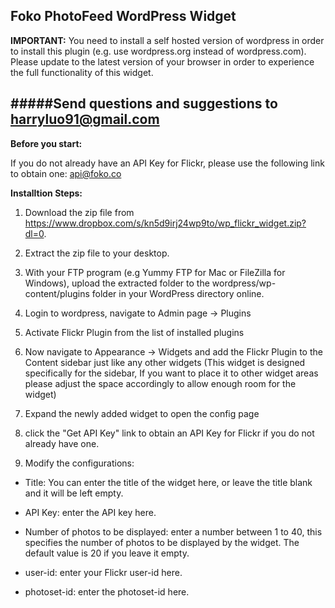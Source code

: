 Foko PhotoFeed WordPress Widget
-------------------------------

**IMPORTANT:** You need to install a self hosted version of wordpress in order to install this plugin (e.g. use wordpress.org instead of wordpress.com). Please update to the latest version of your browser in order to experience the full functionality of this widget.

#####Send questions and suggestions to <a href="mailto:support@foko.co" target="_top">harryluo91@gmail.com</a>
-------------------------------

**Before you start:** 
<p>
If you do not already have an API Key for Flickr, please use the following link to obtain one:
<a href="https://www.flickr.com/services/api/misc.api_keys.html" target="_top">api@foko.co</a></p>

**Installtion Steps:**

1. Download the zip file from https://www.dropbox.com/s/kn5d9irj24wp9to/wp_flickr_widget.zip?dl=0.

2. Extract the zip file to your desktop.

3. With your FTP program (e.g Yummy FTP for Mac or FileZilla for Windows), upload the extracted folder to the wordpress/wp-content/plugins folder in your WordPress directory online.

4. Login to wordpress, navigate to Admin page -> Plugins

5. Activate Flickr Plugin from the list of installed plugins  

6. Now navigate to Appearance -> Widgets and add the Flickr Plugin to the Content sidebar just like any other widgets (This widget is designed specifically for the sidebar, If you want to place it to other widget areas please adjust the space accordingly to allow enough room for the widget)

7. Expand the newly added widget to open the config page

8. click the "Get API Key" link to obtain an API Key for Flickr if you do not already have one.

9. Modify the configurations:

  - Title: You can enter the title of the widget here, or leave the title blank and it will be left empty.
  
  - API Key: enter the API key here.
  
  - Number of photos to be displayed: enter a number between 1 to 40, this specifies the number of photos to be displayed by the widget. The default value is 20 if you leave it empty.
  
  - user-id: enter your Flickr user-id here.

  - photoset-id: enter the photoset-id here.

